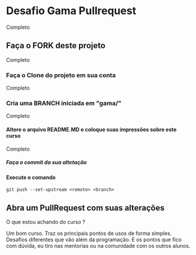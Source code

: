 # Desafio Gama Pullrequest
Completo
## Faça o FORK deste projeto
Completo
### Faça o Clone do projeto em sua conta
Completo
### Cria uma BRANCH iniciada em "gama/"
Completo
#### Altere o arquivo README.MD e coloque suas impressões sobre este curso
Completo
##### Faça o commit da sua altetação

#### Execute o comando

`git push --set-upstream <remote> <branch>`

## Abra um PullRequest com suas alterações

O que estou achando do curso ?

Um bom curso. Traz os principais pontos de usos de forma simples. Desafios diferentes que vão além da programação. E os pontos que fico com dúvida, eu tiro nas mentorias ou na comunidade com os outros alunos.
